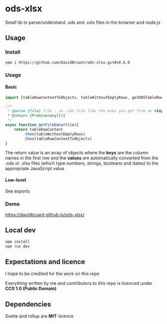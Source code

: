 # ods-xlsx

Small lib to parse/understand .ods and .xsls files in the browser and node.js


## Usage

### Install

```sh
npm i https://github.com/DavidBruant/ods-xlsx.git#v0.6.0
```


### Usage

#### Basic

```js
import {tableRawContentToObjects, tableWithoutEmptyRows, getODSTableRawContent} from 'ods-xlsx'

/**
 * @param {File} file - an .ods file like the ones you get from an <input type=file>
 * @return {Promise<any[]>}
 */ 
async function getFileData(file){
    return tableRawContent
        .then(tableWithoutEmptyRows)
        .then(tableRawContentToObjects)
}
```

The return value is an array of objects where 
the **keys** are the column names in the first row and 
the **values** are automatically converted from the .ods or .xlsx files (which type numbers, strings, booleans and dates) 
to the appropriate JavaScript value


#### Low-level

See exports

### Demo

https://davidbruant.github.io/ods-xlsx/


## Local dev

```sh
npm install
npm run dev
```


## Expectations and licence

I hope to be credited for the work on this repo

Everything written by me and contributors to this repo is licenced under **CC0 1.0 (Public Domain)**


## Dependencies

Svelte and rollup are **MIT**-licence
